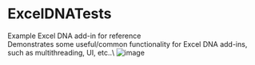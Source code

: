 # ExcelDNATests
Example Excel DNA add-in for reference\
Demonstrates some useful/common functionality for Excel DNA add-ins, such as multithreading, UI, etc..\\
![image](https://user-images.githubusercontent.com/7013902/155989182-c76cccc6-88f0-47ba-95cb-f04719f5c9a5.png)
